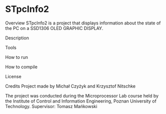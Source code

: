 # STpcInfo2

Overview
 STpcInfo2 is a project that displays information about the state of the PC on a SSD1306 OLED GRAPHIC DISPLAY.
 
Description
 
Tools
 
How to run
 
How to compile
 
License
 
Credits
 Project made by Michał Czyżyk and Krzysztof Nitschke
 
The project was conducted during the Microprocessor Lab course held by the Institute of Control and Information Engineering,       Poznan University of Technology. Supervisor: Tomasz Mańkowski
